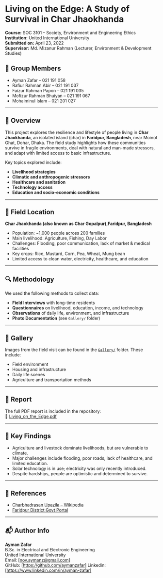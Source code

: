 # Living on the Edge: A Study of Survival in Char Jhaokhanda


**Course:** SOC 3101 – Society, Environment and Engineering Ethics  
**Institution:** United International University  
**Submitted on:** April 23, 2022  
**Supervisor:** Md. Mizanur Rahman (Lecturer, Environment & Development Studies)  

## 👥 Group Members
- Ayman Zafar – 021 191 058  
- Rafiur Rahman Abir – 021 191 037  
- Faizur Rahman Papon – 021 191 035  
- Mofizur Rahman Bhuiyan – 021 191 067  
- Mohaiminul Islam – 021 201 027  

---

## 📝 Overview

This project explores the resilience and lifestyle of people living in **Char Jhaokhanda**, an isolated island (char) in **Faridpur, Bangladesh**, near Moinot Ghat, Dohar, Dhaka. The field study highlights how these communities survive in fragile environments, deal with natural and man-made stressors, and adapt with limited access to basic infrastructure.

Key topics explored include:
- **Livelihood strategies**
- **Climatic and anthropogenic stressors**
- **Healthcare and sanitation**
- **Technology access**
- **Education and socio-economic conditions**

---

## 📍 Field Location

**Char Jhaokhanda (also known as Char Gopalpur),Faridpur, Bangladesh** 
- Population: ~1,000 people across 200 families  
- Main livelihood: Agriculture, Fishing, Day Labor  
- Challenges: Flooding, poor communication, lack of market & medical facilities  
- Key crops: Rice, Mustard, Corn, Pea, Wheat, Mung bean  
- Limited access to clean water, electricity, healthcare, and education

---

## 🔍 Methodology

We used the following methods to collect data:
- **Field Interviews** with long-time residents
- **Questionnaires** on livelihood, education, income, and technology
- **Observations** of daily life, environment, and infrastructure
- **Photo Documentation** (see `Gallery/` folder)

---

## 📸 Gallery

Images from the field visit can be found in the [`Gallery/`](./Gallery) folder. These include:
- Field environment  
- Housing and infrastructure  
- Daily life scenes  
- Agriculture and transportation methods

---

## 📄 Report

The full PDF report is included in the repository:  
📘 [Living_on_the_Edge.pdf](./Living_on_the_Edge.pdf)

---

## 🧠 Key Findings

- Agriculture and livestock dominate livelihoods, but are vulnerable to climate.
- Major challenges include flooding, poor roads, lack of healthcare, and limited education.
- Solar technology is in use; electricity was only recently introduced.
- Despite hardships, people are optimistic and determined to survive.

---

## 🔗 References

- [Charbhadrasan Upazila – Wikipedia](https://en.wikipedia.org/wiki/Charbhadrasan_Upazila)  
- [Faridpur District Govt Portal](http://charbhadrasan.faridpur.gov.bd/)

---

## 📬 Author Info

**Ayman Zafar**  
B.Sc. in Electrical and Electronic Engineering  
United International University  
Email: [nov.aymanz@gmail.com]  
GitHub: [https://github.com/aymanzafar]
Linkedin: [https://www.linkedin.com/in/ayman-zafar]
